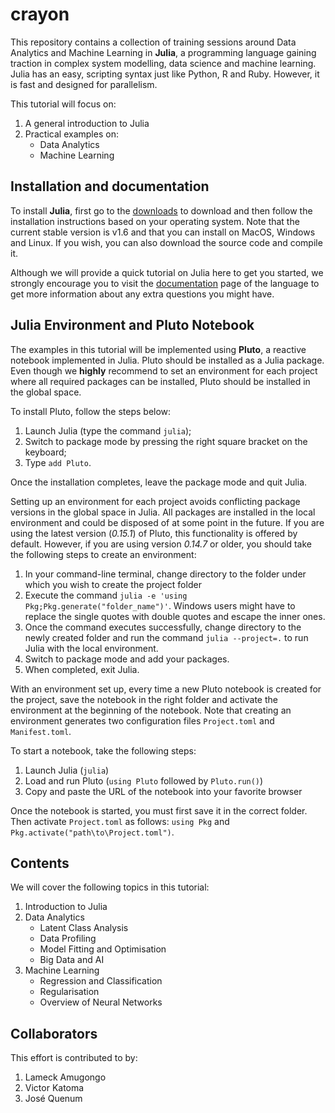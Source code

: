 # crayon
This repository contains a collection of training sessions around Data Analytics and Machine Learning in **Julia**, a programming language gaining traction in complex system modelling, data science and machine learning. Julia has an easy, scripting syntax just like Python, R and Ruby. However, it is fast and designed for parallelism.

This tutorial will focus on:

1. A general introduction to Julia
1. Practical examples on:
	* Data Analytics
	* Machine Learning

## Installation and documentation

To install **Julia**, first go to the [downloads](https://julialang.org/downloads) to download  and then follow the installation instructions based on your operating system. Note that the current stable version is v1.6 and that you can install on MacOS, Windows and Linux. If you wish, you can also download the source code and compile it.

Although we will provide a quick tutorial on Julia here to get you started, we strongly encourage you to visit the [documentation](https://docs.julialang.org/en/v1/) page of the language to get more information about any extra questions you might have.

## Julia Environment and Pluto Notebook

The examples in this tutorial will be implemented using **Pluto**, a reactive notebook implemented in Julia. Pluto should be installed as a Julia package. Even though we **highly** recommend to set an environment for each project where all required packages can be installed, Pluto should be installed in the global space.

To install Pluto, follow the steps below:

1. Launch Julia (type the command `julia`);
1. Switch to package mode by pressing the right square bracket on the keyboard;
1. Type `add Pluto`.

Once the installation completes, leave the package mode and quit Julia.

Setting up an environment for each project avoids conflicting package versions in the global space in Julia. All packages are installed in the local environment and could be disposed of at some point in the future. If you  are using the latest version (*0.15.1*) of Pluto, this functionality is offered by default. However, if you are using version *0.14.7* or older, you should take the following steps to create an  environment:

1. In your command-line terminal, change directory to the folder under which you wish to create the project folder
1. Execute the command `julia -e 'using Pkg;Pkg.generate("folder_name")'`. Windows users might have to replace the single quotes with double quotes and escape the inner ones.
1. Once the command executes successfully, change directory to the newly created folder and run the command `julia --project=.` to run Julia with the local environment.
1. Switch to package mode and add your packages.
1. When completed, exit Julia.

With an environment set up, every time a new Pluto notebook is created for the project, save the notebook in the right folder and activate the environment at the beginning of the notebook. Note that creating an environment generates two configuration files `Project.toml` and `Manifest.toml`.

To start a notebook, take the following steps:
1. Launch Julia (`julia`)
1. Load and run Pluto (`using Pluto` followed by `Pluto.run()`)
1. Copy and paste the URL of the notebook into your favorite browser

Once the notebook is started, you must first save it in the correct folder. Then activate `Project.toml` as follows: `using Pkg` and `Pkg.activate("path\to\Project.toml")`.

## Contents

We will cover the following topics in this tutorial:

1. Introduction to Julia
1. Data Analytics
	* Latent Class Analysis
	* Data Profiling
	* Model Fitting and Optimisation
	* Big Data and AI
1. Machine Learning
	* Regression and Classification
	* Regularisation
	* Overview of Neural Networks

## Collaborators

This effort is contributed to by:
1. Lameck Amugongo
2. Victor Katoma
3. José Quenum

